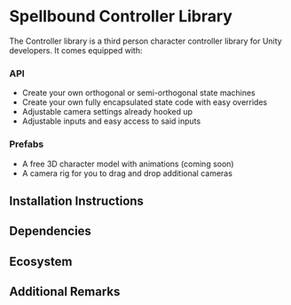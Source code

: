 # Spellbound Controller Library
The Controller library is a third person character controller library for Unity developers. It comes equipped with:

### API
- Create your own orthogonal or semi-orthogonal state machines
- Create your own fully encapsulated state code with easy overrides
- Adjustable camera settings already hooked up
- Adjustable inputs and easy access to said inputs

### Prefabs
- A free 3D character model with animations (coming soon)
- A camera rig for you to drag and drop additional cameras

## Installation Instructions

## Dependencies

## Ecosystem

## Additional Remarks